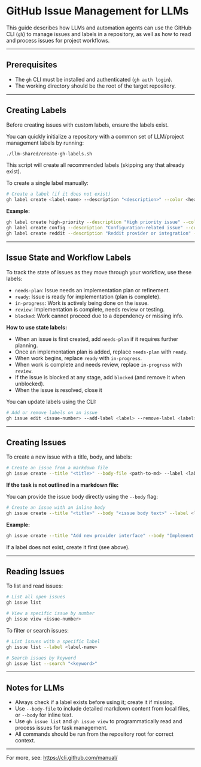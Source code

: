 # GitHub Issue Management for LLMs

This guide describes how LLMs and automation agents can use the GitHub CLI (`gh`) to manage issues and labels in a repository, as well as how to read and process issues for project workflows.

---

## Prerequisites

- The `gh` CLI must be installed and authenticated (`gh auth login`).
- The working directory should be the root of the target repository.

---

## Creating Labels

Before creating issues with custom labels, ensure the labels exist.

You can quickly initialize a repository with a common set of LLM/project management labels by running:

```sh
./llm-shared/create-gh-labels.sh
```

This script will create all recommended labels (skipping any that already exist).

To create a single label manually:

```sh
# Create a label (if it does not exist)
gh label create <label-name> --description "<description>" --color <hexcolor>
```

**Example:**

```sh
gh label create high-priority --description "High priority issue" --color FF0000
gh label create config --description "Configuration-related issue" --color 0366D6
gh label create reddit --description "Reddit provider or integration" --color FF4500
```

---

## Issue State and Workflow Labels

To track the state of issues as they move through your workflow, use these labels:

- `needs-plan`: Issue needs an implementation plan or refinement.
- `ready`: Issue is ready for implementation (plan is complete).
- `in-progress`: Work is actively being done on the issue.
- `review`: Implementation is complete, needs review or testing.
- `blocked`: Work cannot proceed due to a dependency or missing info.

**How to use state labels:**

- When an issue is first created, add `needs-plan` if it requires further planning.
- Once an implementation plan is added, replace `needs-plan` with `ready`.
- When work begins, replace `ready` with `in-progress`.
- When work is complete and needs review, replace `in-progress` with `review`.
- If the issue is blocked at any stage, add `blocked` (and remove it when unblocked).
- When the issue is resolved, close it

You can update labels using the CLI:

```sh
# Add or remove labels on an issue
gh issue edit <issue-number> --add-label <label> --remove-label <label>
```

---

## Creating Issues

To create a new issue with a title, body, and labels:

```sh
# Create an issue from a markdown file
gh issue create --title "<title>" --body-file <path-to-md> --label <label1>,<label2>
```

**If the task is not outlined in a markdown file:**

You can provide the issue body directly using the `--body` flag:

```sh
# Create an issue with an inline body
gh issue create --title "<title>" --body "<issue body text>" --label <label1>,<label2>
```

**Example:**

```sh
gh issue create --title "Add new provider interface" --body "Implement a new provider interface for XYZ API." --label enhancement,provider
```

If a label does not exist, create it first (see above).

---

## Reading Issues

To list and read issues:

```sh
# List all open issues
gh issue list

# View a specific issue by number
gh issue view <issue-number>
```

To filter or search issues:

```sh
# List issues with a specific label
gh issue list --label <label-name>

# Search issues by keyword
gh issue list --search "<keyword>"
```

---

## Notes for LLMs

- Always check if a label exists before using it; create it if missing.
- Use `--body-file` to include detailed markdown content from local files, or `--body` for inline text.
- Use `gh issue list` and `gh issue view` to programmatically read and process issues for task management.
- All commands should be run from the repository root for correct context.

---

For more, see: https://cli.github.com/manual/
